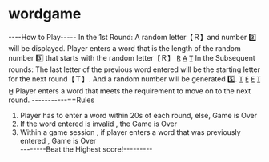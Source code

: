 # wordgame
----How to Play-----
In the 1st Round:
A random letter【Ｒ】and number 3️⃣ will be displayed. 
Player enters a word that is the length of the random number 3️⃣ that starts with the random letter【Ｒ】
            R̲ A̲ T̲
In the Subsequent rounds:
The last letter of the previous word entered will be the starting letter for the next round【Ｔ】. And a random number will be generated 5️⃣. 
            T̲ E̲ E̲ T̲ H̲
Player enters a word that meets the requirement to move on to the next round.
-----------==Rules
1. Player has to enter a word within 20s of each round, else, Game is Over
2. If the word entered is invalid , the Game is Over
3. Within a game session , if player enters a word that was previously entered , Game is Over  
    --------Beat the Highest score!---------
